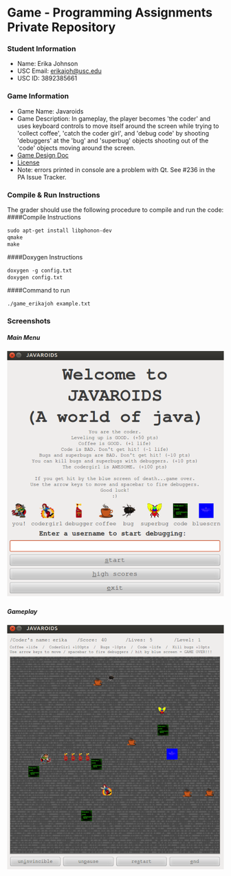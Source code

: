 # Game - Programming Assignments Private Repository
### Student Information
  + Name: Erika Johnson
  + USC Email: erikajoh@usc.edu
  + USC ID: 3892385661

### Game Information
  + Game Name: Javaroids
  + Game Description: In gameplay, the player becomes 'the coder' and uses keyboard controls to move itself around the screen while trying to 'collect coffee', 'catch the coder girl', and 'debug code' by shooting 'debuggers' at the 'bug' and 'superbug' objects shooting out of the 'code' objects moving around the screen.
  + [Game Design Doc](GameDesignDoc.md)
  + [License](LICENSE.md)
  + Note: errors printed in console are a problem with Qt. See #236 in the PA Issue Tracker.


### Compile & Run Instructions
The grader should use the following procedure to compile and run the code:
####Compile Instructions
```shell
sudo apt-get install libphonon-dev
qmake
make
```
####Doxygen Instructions
```shell
doxygen -g config.txt
doxygen config.txt
``` 

####Command to run
```shell
./game_erikajoh example.txt
```

### Screenshots
##### Main Menu
##### ![mainmenu](/images/mainmenu.png "Main Menu")
##### Gameplay
##### ![javaroids](/images/javaroids.png "Javaroids Gameplay")